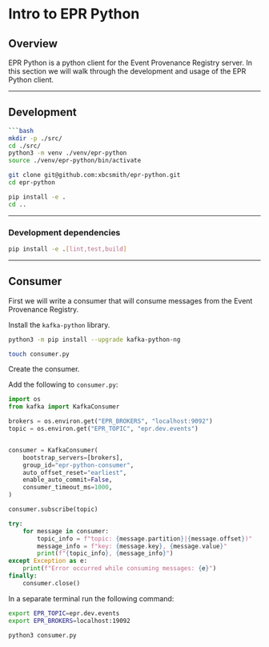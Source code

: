 # Intro to EPR Python

## Overview

EPR Python is a python client for the Event Provenance Registry server. In this
section we will walk through the development and usage of the EPR Python client.

---

## Development

````bash
```bash
mkdir -p ./src/
cd ./src/
python3 -m venv ./venv/epr-python
source ./venv/epr-python/bin/activate

git clone git@github.com:xbcsmith/epr-python.git
cd epr-python

pip install -e .
cd ..
````

---

### Development dependencies

```bash
pip install -e .[lint,test,build]
```

---

## Consumer

First we will write a consumer that will consume messages from the Event
Provenance Registry.

Install the `kafka-python` library.

```bash
python3 -m pip install --upgrade kafka-python-ng
```

```bash
touch consumer.py
```

Create the consumer.

Add the following to `consumer.py`:

```python
import os
from kafka import KafkaConsumer

brokers = os.environ.get("EPR_BROKERS", "localhost:9092")
topic = os.environ.get("EPR_TOPIC", "epr.dev.events")


consumer = KafkaConsumer(
    bootstrap_servers=[brokers],
    group_id="epr-python-consumer",
    auto_offset_reset="earliest",
    enable_auto_commit=False,
    consumer_timeout_ms=1000,
)

consumer.subscribe(topic)

try:
    for message in consumer:
        topic_info = f"topic: {message.partition}|{message.offset})"
        message_info = f"key: {message.key}, {message.value}"
        print(f"{topic_info}, {message_info}")
except Exception as e:
    print(f"Error occurred while consuming messages: {e}")
finally:
    consumer.close()
```

In a separate terminal run the following command:

```bash
export EPR_TOPIC=epr.dev.events
export EPR_BROKERS=localhost:19092
```

```bash
python3 consumer.py
```
